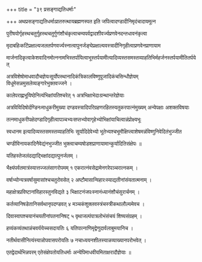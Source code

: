 +++
title = "३९ प्रसङ्गाद्यतिधर्माः"

+++
अथप्रसङ्गाद्यतिधर्माःप्रातरुत्थायब्रह्मणस्पत इति जपित्वादण्डादीनिमृदंचादायमूत्न

पुरीषयोर्गृहस्थचतुर्गुहस्थचतुर्गुणंशौचंकृत्वाचम्यपर्वद्वादशीवर्ज्यप्रणवेनदन्तधावनंकृत्वा

मृदाबहिःकटिंप्रक्षाल्यजलतर्पणवर्ज्यस्नात्वापुनर्जङ्घेप्रक्षाल्यवस्त्रादीनिगृहीत्वाप्रणवेनप्राणायाम

मार्जनादिकृत्वाकेशवादिनमोत्ननामभिस्तर्पायित्वाभूस्तर्पयामीत्यादिव्यस्तसमस्तव्याहतिभिर्महर्जनस्तर्पयामीतितर्पयेत्

अत्रविशेषोमाधवादौचज्ञेयःसूर्योपस्थानादिकंत्रिकालविष्णुपूजादिकंचसिन्धौज्ञेयम् विधूमेसन्नमुसलेव्यङ्गारेभुक्तवज्जने ।

कालेपराह्णभूयिष्ठेनित्यंभिक्षांयतिश्चरेत् १ अत्रभिक्षाभेदाःग्रन्थान्तरेज्ञेयाः

अत्रविविदिषोर्दण्डिनःमाधुकरीमुख्या दण्डवस्त्रादिपरिग्रहणरहितस्यतुकरपात्नंमुख्यम् अन्येपक्षाः अशक्तविषयाः

तत्नमाधुकरीपक्षेदण्डादिगृहीत्वापञ्चभ्यःसप्तभ्योवागृहेभ्योभिक्षांयाचित्वान्नंप्रोक्ष्यभूः

स्वधानम इत्यादिव्यस्तसमस्तव्याहतिभिः सूर्यादिदेवेभ्यो भूतेभ्यश्चभूमौक्षिप्त्वाशेषमन्नंविष्णुनिवेदितंभुज्जीत

चण्डीविनायकादिनैवेद्यंनभुज्जीत भुक्त्वाचम्यषोडशप्राणायामान्कुर्यादितिसंक्षेपः ॥

यतिहस्तेजलंदद्याद्भिक्षांदद्यात्पुनर्जलम् ।

भैक्ष्यंपर्वतमात्रंस्यात्तज्जलंसागरोपमम् १ एकरात्नंवसेद्रामेनगरेपञ्चरात्नकम् ।

वर्षाभ्योन्यत्रवर्षासुमासांश्चचतुरोवसेत् २ अष्टौमासान्विहारःस्याद्यतीनांसंयतात्मनाम् ।

महाक्षेत्रप्रविष्टानांविहारस्तुनविद्यते ३ भिक्षाटनंजपःस्नानंध्यानंशौचंसुरार्चनम् ।

कर्तव्यानिषडेतानिसर्वथानृपदण्डवत् ४ मञ्चकंशुक्लवस्त्रंचस्त्रीकथालौल्यमेवच ।

दिवास्वापश्चयानंचयतीनांपतनानिषट् ५ वृथाजल्पंपात्रलोभंसंचयं शिष्यसंग्रहम् ।

हव्यंकव्यंतथान्नंचवर्ययेच्चसदायतिः ६ यतिपात्नाणिमृद्वेणुदार्वलाबुमयानिच ।

नतीर्थवासीनित्यंस्यान्नोपवासपरोयतिः ७ नचाध्ययनशीलस्यान्नव्याख्यानपरोभवेत् ।

एतद्वेदार्थभिन्नपरम् एतेसंक्षेपतोयतिधर्माः अन्येपिमाधवीयमिताक्षरादौज्ञेयाः ॥
